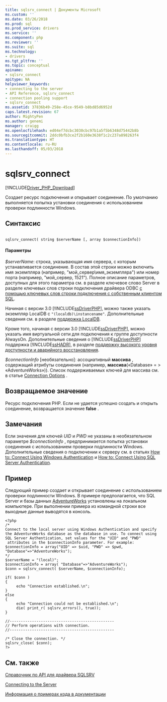 ```yaml
---
title: sqlsrv_connect | Документы Microsoft
ms.custom: ''
ms.date: 03/26/2018
ms.prod: sql
ms.prod_service: drivers
ms.service: ''
ms.component: php
ms.reviewer: ''
ms.suite: sql
ms.technology:
- drivers
ms.tgt_pltfrm: ''
ms.topic: conceptual
apiname:
- sqlsrv_connect
apitype: NA
helpviewer_keywords:
- connecting to the server
- API Reference, sqlsrv_connect
- connection pooling support
- sqlsrv_connect
ms.assetid: 37836b49-258e-45ce-9549-b8bd85d6952d
caps.latest.revision: 67
author: MightyPen
ms.author: genemi
manager: craigg
ms.openlocfilehash: ed04ef7dcbc3030cbc97b1a5f5b6348d75442b8b
ms.sourcegitcommit: 2ddc0bfb3ce2f2b160e3638f1c2c237a898263f4
ms.translationtype: HT
ms.contentlocale: ru-RU
ms.lasthandoff: 05/03/2018
---
```

# <a name="sqlsrvconnect"></a>sqlsrv_connect
[!INCLUDE[Driver_PHP_Download](../../includes/driver_php_download.md)]

Создает ресурс подключения и открывает соединение. По умолчанию выполняется попытка установки соединения с использованием проверки подлинности Windows.  
  
## <a name="syntax"></a>Синтаксис  
  
```  
  
sqlsrv_connect( string $serverName [, array $connectionInfo])  
```  
  
#### <a name="parameters"></a>Параметры  
*$serverName*: строка, указывающая имя сервера, с которым устанавливается соединение. В состав этой строки можно включить имя экземпляра (например, "мой_сервер\имя_экземпляра") или номер порта (например, "мой_сервер, 1521"). Полное описание параметров, доступных для этого параметра см. в разделе ключевое слово Server в разделе ключевых слов строки подключения драйвера ODBC [с помощью ключевых слов строки подключения с собственным клиентом SQL](../../relational-databases/native-client/applications/using-connection-string-keywords-with-sql-server-native-client.md).  
  
Начиная с версии 3.0 [!INCLUDE[ssDriverPHP](../../includes/ssdriverphp_md.md)], можно также указать экземпляр LocalDB с `"(localdb)\instancename"`. Дополнительные сведения см. в разделе [поддержка LocalDB](../../connect/php/php-driver-for-sql-server-support-for-localdb.md).  
  
Кроме того, начиная с версии 3.0 [!INCLUDE[ssDriverPHP](../../includes/ssdriverphp_md.md)], можно указать имя виртуальной сети для подключения к группе доступности AlwaysOn. Дополнительные сведения о [!INCLUDE[ssDriverPHP](../../includes/ssdriverphp_md.md)] поддержка [!INCLUDE[ssHADR](../../includes/sshadr_md.md)], в разделе [поддержку высокого уровня доступности и аварийного восстановления](../../connect/php/php-driver-for-sql-server-support-for-high-availability-disaster-recovery.md).  
  
*$connectionInfo* [необязательно]: ассоциативный **массива** , содержащий атрибуты соединения (например, **массива**(«Database» = > «AdventureWorks»)). Список поддерживаемых ключей для массива см. в статье [Connection Options](../../connect/php/connection-options.md) .  
  
## <a name="return-value"></a>Возвращаемое значение  
Ресурс подключения PHP. Если не удается успешно создать и открыть соединение, возвращается значение **false** .  
  
## <a name="remarks"></a>Замечания  
Если значения для ключей *UID* и *PWD* не указаны в необязательном параметре *$connectionInfo* , предпринимается попытка установки соединения с использованием проверки подлинности Windows. Дополнительные сведения о подключении к серверу см. в статьях [How to: Connect Using Windows Authentication](../../connect/php/how-to-connect-using-windows-authentication.md) и [How to: Connect Using SQL Server Authentication](../../connect/php/how-to-connect-using-sql-server-authentication.md).  
  
## <a name="example"></a>Пример  
Следующий пример создает и открывает соединение с использованием проверки подлинности Windows. В примере предполагается, что SQL Server и базы данных [AdventureWorks](http://www.codeplex.com/SqlServerSamples) установлены на локальном компьютере. При выполнении примера из командной строки все выходные данные выводятся в консоль.  
  
```  
<?php  
/*  
Connect to the local server using Windows Authentication and specify  
the AdventureWorks database as the database in use. To connect using  
SQL Server Authentication, set values for the "UID" and "PWD"  
 attributes in the $connectionInfo parameter. For example:  
$connectionInfo = array("UID" => $uid, "PWD" => $pwd, "Database"=>"AdventureWorks");  
*/  
$serverName = "(local)";  
$connectionInfo = array( "Database"=>"AdventureWorks");  
$conn = sqlsrv_connect( $serverName, $connectionInfo);  
  
if( $conn )  
{  
     echo "Connection established.\n";  
}  
else  
{  
     echo "Connection could not be established.\n";  
     die( print_r( sqlsrv_errors(), true));  
}  
  
//-----------------------------------------------  
// Perform operations with connection.  
//-----------------------------------------------  
  
/* Close the connection. */  
sqlsrv_close( $conn);  
?>  
```  
  
## <a name="see-also"></a>См. также  
[Справочник по API для драйвера SQLSRV](../../connect/php/sqlsrv-driver-api-reference.md)

[Connecting to the Server](../../connect/php/connecting-to-the-server.md)

[Информация о примерах кода в документации](../../connect/php/about-code-examples-in-the-documentation.md)  
  
